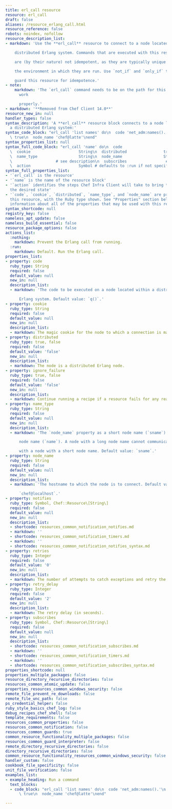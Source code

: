 ```yaml
---
title: erl_call resource
resource: erl_call
draft: false
aliases: /resource_erlang_call.html
resource_reference: false
robots: noindex, nofollow
resource_description_list:
- markdown: 'Use the **erl_call** resource to connect to a node located within a

    distributed Erlang system. Commands that are executed with this resource

    are (by their nature) not idempotent, as they are typically unique to

    the environment in which they are run. Use `not_if` and `only_if` to

    guard this resource for idempotence.'
- note:
    markdown: 'The `erl_call` command needs to be on the path for this resource to
      work

      properly.'
- markdown: '**Removed from Chef Client 14.0**'
resource_new_in: null
handler_types: false
syntax_description: 'A **erl_call** resource block connects to a node located within
  a distributed Erlang system:'
syntax_code_block: "erl_call 'list names' do\n  code 'net_adm:names().'\n  distributed\
  \ true\n  node_name 'chef@latte'\nend"
syntax_properties_list: null
syntax_full_code_block: "erl_call 'name' do\n  code                       String\n\
  \  cookie                     String\n  distributed                true, false\n\
  \  name_type                  String\n  node_name                  String\n  notifies\
  \                   # see description\n  subscribes                 # see description\n\
  \  action                     Symbol # defaults to :run if not specified\nend"
syntax_full_properties_list:
- '`erl_call` is the resource'
- '`name` is the name of the resource block'
- '`action` identifies the steps Chef Infra Client will take to bring the node into
  the desired state'
- '`code`, `cookie`, `distributed`, `name_type`, and `node_name` are properties of
  this resource, with the Ruby type shown. See "Properties" section below for more
  information about all of the properties that may be used with this resource.'
syntax_shortcode: null
registry_key: false
nameless_apt_update: false
nameless_build_essential: false
resource_package_options: false
actions_list:
  :nothing:
    markdown: Prevent the Erlang call from running.
  :run:
    markdown: Default. Run the Erlang call.
properties_list:
- property: code
  ruby_type: String
  required: false
  default_value: null
  new_in: null
  description_list:
  - markdown: 'The code to be executed on a node located within a distributed

      Erlang system. Default value: `q()`.'
- property: cookie
  ruby_type: String
  required: false
  default_value: null
  new_in: null
  description_list:
  - markdown: The magic cookie for the node to which a connection is made.
- property: distributed
  ruby_type: true, false
  required: false
  default_value: 'false'
  new_in: null
  description_list:
  - markdown: The node is a distributed Erlang node.
- property: ignore_failure
  ruby_type: true, false
  required: false
  default_value: 'false'
  new_in: null
  description_list:
  - markdown: Continue running a recipe if a resource fails for any reason.
- property: name_type
  ruby_type: String
  required: false
  default_value: null
  new_in: null
  description_list:
  - markdown: 'The `node_name` property as a short node name (`sname`) or a long

      node name (`name`). A node with a long node name cannot communicate

      with a node with a short node name. Default value: `sname`.'
- property: node_name
  ruby_type: String
  required: false
  default_value: null
  new_in: null
  description_list:
  - markdown: 'The hostname to which the node is to connect. Default value:

      `chef@localhost`.'
- property: notifies
  ruby_type: Symbol, Chef::Resource\[String\]
  required: false
  default_value: null
  new_in: null
  description_list:
  - shortcode: resources_common_notification_notifies.md
  - markdown: ''
  - shortcode: resources_common_notification_timers.md
  - markdown: ''
  - shortcode: resources_common_notification_notifies_syntax.md
- property: retries
  ruby_type: Integer
  required: false
  default_value: '0'
  new_in: null
  description_list:
  - markdown: The number of attempts to catch exceptions and retry the resource.
- property: retry_delay
  ruby_type: Integer
  required: false
  default_value: '2'
  new_in: null
  description_list:
  - markdown: The retry delay (in seconds).
- property: subscribes
  ruby_type: Symbol, Chef::Resource\[String\]
  required: false
  default_value: null
  new_in: null
  description_list:
  - shortcode: resources_common_notification_subscribes.md
  - markdown: ''
  - shortcode: resources_common_notification_timers.md
  - markdown: ''
  - shortcode: resources_common_notification_subscribes_syntax.md
properties_shortcode: null
properties_multiple_packages: false
resource_directory_recursive_directories: false
resources_common_atomic_update: false
properties_resources_common_windows_security: false
remote_file_prevent_re_downloads: false
remote_file_unc_path: false
ps_credential_helper: false
ruby_style_basics_chef_log: false
debug_recipes_chef_shell: false
template_requirements: false
resources_common_properties: false
resources_common_notification: false
resources_common_guards: true
common_resource_functionality_multiple_packages: false
resources_common_guard_interpreter: false
remote_directory_recursive_directories: false
directory_recursive_directories: false
common_resource_functionality_resources_common_windows_security: false
handler_custom: false
cookbook_file_specificity: false
unit_file_verification: false
examples_list:
- example_heading: Run a command
  text_blocks:
  - code_block: "erl_call 'list names' do\n  code 'net_adm:names().'\n  distributed\
      \ true\n  node_name 'chef@latte'\nend"

---
```

